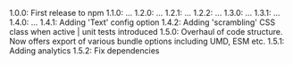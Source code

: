 1.0.0: First release to npm
1.1.0: ...
1.2.0: ...
1.2.1: ...
1.2.2: ...
1.3.0: ...
1.3.1: ...
1.4.0: ...
1.4.1: Adding 'Text' config option
1.4.2: Adding 'scrambling' CSS class when active | unit tests introduced
1.5.0: Overhaul of code structure. Now offers export of various bundle options including UMD, ESM etc.
1.5.1: Adding analytics
1.5.2: Fix dependencies
